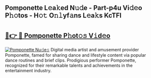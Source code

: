 ## Pomponette L𝚎a𝚔ed N𝚞𝚍e - Part-p4u Vi𝚍𝚎o P𝚑𝚘tos - H𝚘𝚝 O𝚗𝚕yf𝚊ns L𝚎a𝚔s KcTFl

# <h2><a href="http://kfa29do.oniu.top/?m=Pomponette">🔗👉 🔴 Pomponette P𝚑ot𝚘𝚜 V𝚒d𝚎o</a></h2>

[![Pomponette Nu𝚍e𝚜](https://i.imgur.com/0qMVB7G.gif)](http://kfa29do.oniu.top/?m=Pomponette)
Digital media artist and amusement provider Pomponette, famed for sharing dance and lifestyle content via popular dance routines and brief clips. Prodigious performer Pomponette, recognized for their remarkable talents and achievements in the entertainment industry.  
